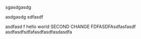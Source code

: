 sgasdgasdg

asdgasdg
sdfasdf

asdfasd
f
hello world
SECOND CHANGE
FDFASDFAsdfasfasdf
asdfasdfsdfafasdfasdfasdasdfa
